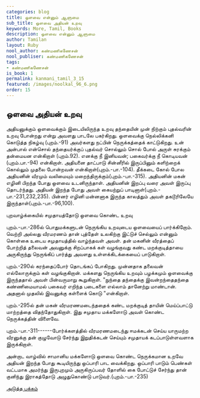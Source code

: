 ```yaml
---
categories: blog
title: ஒளவை என்னும் ஆளுமை
sub_title: ஒளவை அதியன் உறவு
keywords: More, Tamil, Books
description: ஒளவை என்னும் ஆளுமை
author: Tamilan
layout: Ruby
nool_author: கண்மணிகணேசன்
nool_publiser: கண்மணிகணேசன்
tags: 
- கண்மணிகணேசன்
is_book: 1
permalink: kanmani_tamil_3_15
featured: /images/noolkal_96_6.png
order: 15
---
```



## ஒளவை அதியன் உறவு

அதியனுக்கும் ஒளவைக்கும் இடையிலிருந்த உறவு தந்தையின் முன் நிற்கும் புதல்வரின் உறவு போன்றது என்று அவளது பாடலே பகர்கிறது. ஒளவைக்கு நெல்லிக்கனி கொடுத்த நிகழ்வு (புறம்.-91) அவர்களது நட்பின் நெருக்கத்தைக் காட்டுகிறது. உன் அன்பால் என்சொல் தந்தையர்க்குப் புதல்வர் சொல்லும் சொல் போல் அருள் சுரக்கும் தன்மையன என்கிறாள் (புறம்.92). எனக்கு நீ இனியவன்; பகைவர்க்கு நீ கொடியவன் (புறம்.பா.-94) என்கிறாள். அதியனை தாட்பாடு சின்னீரில் இருப்பினும் களிற்றைக் கொல்லும் முதலை போன்றவன் என்கிறாள்(புறம்.-பா.-104). தீக்கடை கோல் போல அதியனின் வீரமும் வலிமையும் மறைந்திருக்கும்(புறம்.-பா.-315). அதியனின் மகன் எழினி பிறந்த போது ஒளவை உடனிருந்தாள். அதியனின் இறப்பு வரை அவள் இருப்பு தொடர்ந்தது. அதியன் இறந்த போது அவள் கையற்றுப் பாடினாள்(புறம்.-பா.-231,232,235). பின்னர் எழினி மன்னனாக இருந்த காலத்தும் அவள் தகடூரிலேயே இருந்தாள்(புறம்.-பா.-96,100).

புறவாழ்க்கையில் சமுதாயத்தோடு ஒளவை கொண்ட உறவு

புறம்.-பா.-286ல் பொதுமக்களுடன் நெருங்கிய உறவுடைய ஒளவையைப் பார்க்கிறோம். வெற்றி அல்லது வீரமரணம் தான் புத்தேள் உலகிற்கு இட்டுச் செல்லும் என்னும் கொள்கை உடைய சமுதாயத்தில் வாழ்ந்தவள் அவள். தன் மகனின் வீரத்தைப் போற்றித் தலைவன் அவனுக்கு சிறப்பாகக் கள் வழங்குவது கண்ட மறக்குடித்தாயை அருகிருந்து நெருங்கிப் பார்த்து அவளது உள்ளக்கிடக்கையைப் பாடுகிறாள்.

புறம்.-290ல் கரந்தைப்போர் தொடங்கப் போகிறது. முன்னதாக தலைவன் எல்லோருக்கும் கள் வழங்குகிறான். மக்களது நெருங்கிய உறவும் பழக்கமும் ஒளவைக்கு இருந்ததால் அவள் பின்வருமாறு கூறுகிறாள். "நுந்தை தந்தைக்கு இவன்றந்தைதந்தை கண்ணிமையாமல் பகைவர் எறிந்த படைகளை எல்லாம் தானேற்று மாண்டான். அதனால் முதலில் இவனுக்கு கள்ளைக் கொடு "என்கிறாள்.

புறம்.-295ல் தன் மகன் வீரமரணமடைந்ததைக் கண்ட மறக்குடித் தாயின் மெய்ப்பாட்டு மாற்றத்தை விதந்தோதுகிறாள். இது சமுதாய மக்களோடு அவள் கொண்ட நெருக்கத்தின் விளைவே.

புறம்.-பா.-311------போர்க்களத்தில் வீரமரணமடைந்து ஈமக்கடன் செய்ய யாருமற்ற வீரனுக்கு தன் குழுவோடு சேர்ந்து இறுதிக்கடன் செய்யும் சமுதாயக் கடப்பாடுள்ளவளாக இருக்கிறாள்.

அன்றாட வாழ்வில் சாமானிய மக்களோடு ஒளவை கொண்ட நெருக்கமான உறவே அதியன் இறந்த போது கூடியிருந்து ஒப்பாரி பாட வைக்கிறது. ஒப்பாரி பாடும் பெண்கள் வட்டமாக அமர்ந்து இருபுறமும் அருகிருப்பவர் தோளில் கை போட்டுச் சேர்ந்து தான் குனிந்து இராகத்தோடு அழுதுகொண்டு பாடுவர்.(புறம்.-பா.-235)

[அடுத்த பக்கம்](kanmani_tamil_3_16)